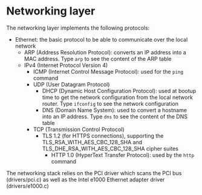 # Networking layer

The networking layer implements the following protocols:

- Ethernet: the basic protocol to be able to communicate over the local network
   - ARP (Address Resolution Protocol): converts an IP address into a MAC address. Type `arp` to see the content of the ARP table
   - IPv4 (Internet Protocol Version 4)
      - ICMP (Internet Control Message Protocol): used for the `ping` command
      - UDP (User Datagram Protocol)
         - DHCP (Dynamic Host Configuration Protocol): used at bootup time to get the network configuration from the local network router. Type `ifconfig` to see the network configuration
         - DNS (Domain Name System): used to convert a hostname into an IP address. Type `dns` to see the content of the DNS table
      - TCP (Transmission Control Protocol)
         - TLS 1.2 (for HTTPS connections), supporting the TLS_RSA_WITH_AES_CBC_128_SHA and TLS_DHE_RSA_WITH_AES_CBC_128_SHA cipher suites
           - HTTP 1.0 (HyperText Transfer Protocol): used by the `http` command

The networking stack relies on the PCI driver which scans the PCI bus (drivers/pci.c) as well as the Intel e1000 Ethernet adapter driver (drivers/e1000.c)
